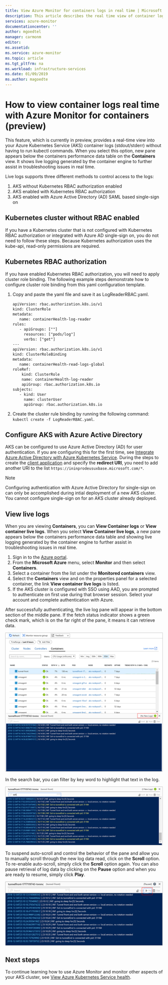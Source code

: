 ```yaml
---
title: View Azure Monitor for containers logs in real time | Microsoft Docs
description: This article describes the real time view of container logs (stdout/stderr) without using kubectl with Azure Monitor for containers.
services: azure-monitor
documentationcenter: ''
author: mgoedtel
manager: carmonm
editor: 
ms.assetid: 
ms.service: azure-monitor
ms.topic: article
ms.tgt_pltfrm: na
ms.workload: infrastructure-services
ms.date: 01/09/2019
ms.author: magoedte
---
```


# How to view container logs real time with Azure Monitor for containers (preview)
This feature, which is currently in preview, provides a real-time view into your Azure Kubernetes Service (AKS) container logs (stdout/stderr) without having to run kubectl commands. When you select this option, new pane appears below the containers performance data table on the **Containers** view.  It shows live logging generated by the container engine to further assist in troubleshooting issues in real time.  

Live logs supports three different methods to control access to the logs:

1. AKS without Kubernetes RBAC authorization enabled 
2. AKS enabled with Kubernetes RBAC authorization
3. AKS enabled with Azure Active Directory (AD) SAML based single-sign on 

## Kubernetes cluster without RBAC enabled
 
If you have a Kubernetes cluster that is not configured with Kubernetes RBAC authorization or integrated with Azure AD single-sign on, you do not need to follow these steps. Because Kubernetes authorization uses the kube-api, read-only permissions are required.

## Kubernetes RBAC authorization
If you have enabled Kubernetes RBAC authorization, you will need to apply cluster role binding. The following example steps demonstrate how to configure cluster role binding from this yaml configuration template.   

1. Copy and paste the yaml file and save it as LogReaderRBAC.yaml.  

   ```
   apiVersion: rbac.authorization.k8s.io/v1 
   kind: ClusterRole 
   metadata: 
      name: containerHealth-log-reader 
   rules: 
      - apiGroups: [""] 
        resources: ["pods/log"] 
        verbs: ["get"] 
   --- 
   apiVersion: rbac.authorization.k8s.io/v1 
   kind: ClusterRoleBinding 
   metadata: 
      name: containerHealth-read-logs-global 
   roleRef: 
       kind: ClusterRole 
       name: containerHealth-log-reader 
       apiGroup: rbac.authorization.k8s.io 
   subjects: 
      - kind: User 
        name: clusterUser 
        apiGroup: rbac.authorization.k8s.io 
   ```

2. Create the cluster rule binding by running the following command: `kubectl create -f LogReaderRBAC.yaml`. 

## Configure AKS with Azure Active Directory
AKS can be configured to use Azure Active Directory (AD) for user authentication. If you are configuring this for the first time, see [Integrate Azure Active Directory with Azure Kubernetes Service](../../aks/aad-integration.md). During the steps to create the [client application](../../aks/aad-integration.md#create-client-application) and specify the **redirect URI**, you need to add another URI to the list `https://ininprodeusuxbase.microsoft.com/*`.  

>[!NOTE]
>Configuring authentication with Azure Active Directory for single-sign on can only be accomplished during intial deployment of a new AKS cluster. You cannot configure single-sign on for an AKS cluster already deployed.  
> 

## View live logs
When you are viewing **Containers**, you can **View Container logs** or **View container live logs**.  When you select **View Container live logs**, a new pane appears below the containers performance data table and showing live logging generated by the container engine to further assist in troubleshooting issues in real time.  
1. Sign in to the [Azure portal](https://portal.azure.com). 
2. From the **Microsoft Azure** menu, select **Monitor** and then select **Containers**.  
3. Select a container from the list under the **Monitored containers** view.  
4. Select the **Containers** view and on the properties panel for a selected container, the  link **View container live logs** is listed.  
5. If the AKS cluster is configured with SSO using AAD, you are prompted to authenticate on first use during that browser session. Select your account and complete authentication with Azure.  

After successfully authenticating, the live log pane will appear in the bottom section of the middle pane. If the fetch status indicator shows a green check mark, which is on the far right of the pane, it means it can retrieve data.
    
  ![Live logs pane retrieved data](./media/container-insights-live-logs/live-logs-pane-01.png)  

In the search bar, you can filter by key word to highlight that text in the log.   

  ![Live logs pane filter example](./media/container-insights-live-logs/live-logs-pane-filter-01.png)

To suspend auto-scroll and control the behavior of the pane and allow you to manually scroll through the new log data read, click on the **Scroll** option.  To re-enable auto-scroll, simply click the **Scroll** option again.  You can also pause retrieval of log data by clicking on the **Pause** option and when you are ready to resume, simply click **Play**.  

![Live logs pane pause live view](./media/container-insights-live-logs/live-logs-pane-pause-01.png)

## Next steps
To continue learning how to use Azure Monitor and monitor other aspects of your AKS cluster, see [View Azure Kubernetes Service health](container-insights-analyze.md).